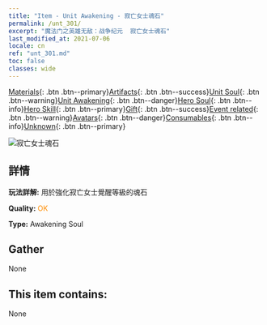 ```yaml
---
title: "Item - Unit Awakening - 寂亡女士魂石"
permalink: /unt_301/
excerpt: "魔法门之英雄无敌：战争纪元  寂亡女士魂石"
last_modified_at: 2021-07-06
locale: cn
ref: "unt_301.md"
toc: false
classes: wide
---
```

 [Materials](/ItemsCN/){: .btn .btn--primary}[Artifacts](/ItemsCN/Artifacts/){: .btn .btn--success}[Unit Soul](/ItemsCN/UnitSoul/){: .btn .btn--warning}[Unit Awakening](/ItemsCN/UnitAwakening/){: .btn .btn--danger}[Hero Soul](/ItemsCN/HeroSoul/){: .btn .btn--info}[Hero Skill](/ItemsCN/HeroSkill/){: .btn .btn--primary}[Gift](/ItemsCN/Gift/){: .btn .btn--success}[Event related](/ItemsCN/Events/){: .btn .btn--warning}[Avatars](/ItemsCN/Avatars/){: .btn .btn--danger}[Consumables](/ItemsCN/Consumables/){: .btn .btn--info}[Unknown](/ItemsCN/Unknown/){: .btn .btn--primary}

 ![寂亡女士魂石](/images/u/tia_wuyao.jpg)

## 詳情
 **玩法詳解:** 用於強化寂亡女士覺醒等級的魂石

 **Quality:** <span style="color: #FF8C00">OK</span>

 **Type:** Awakening Soul

## Gather

  None

## This item contains:

  None

